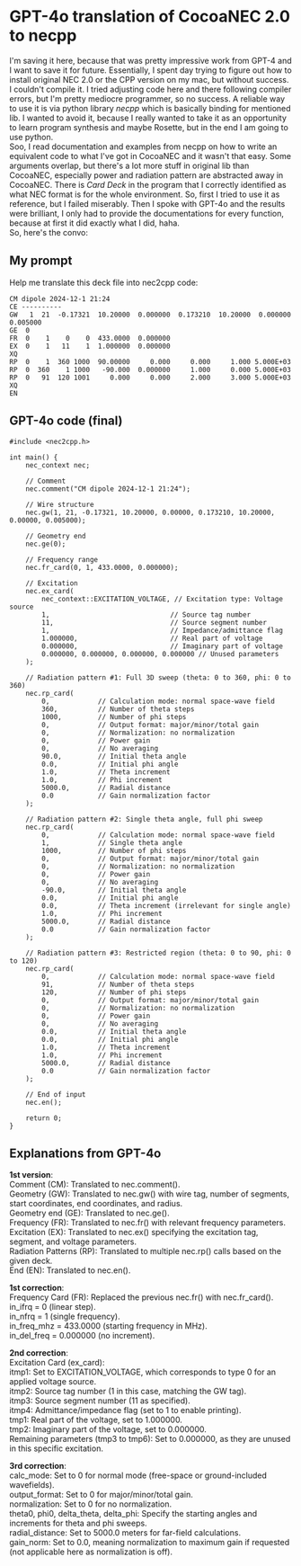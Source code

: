 # GPT-4o translation of CocoaNEC 2.0 to necpp

I'm saving it here, because that was pretty impressive work from GPT-4 and I want to save it for future.
 Essentially, I spent day trying to figure out how to install original NEC 2.0 or the CPP version on my mac, but without success. I couldn't compile it. I tried adjusting code here and there following compiler errors, but I'm pretty mediocre programmer, so no success. A reliable way to use it is via python library *necpp* which is basically binding for mentioned lib. I wanted to avoid it, because I really wanted to take it as an opportunity to learn program synthesis and maybe Rosette, but in the end I am going to use python.  
Soo, I read documentation and examples from necpp on how to write an equivalent code to what I've got in CocoaNEC and it wasn't that easy. Some arguments overlap, but there's a lot more stuff in original lib than CocoaNEC, especially power and radiation pattern are abstracted away in CocoaNEC. There is *Card Deck* in the program that I correctly identified as what NEC format is for the whole environment. So, first I tried to use it as reference, but I failed miserably. Then I spoke with GPT-4o and the results were brilliant, I only had to provide the documentations for every function, because at first it did exactly what I did, haha.  
So, here's the convo:

## My prompt

Help me translate this deck file into nec2cpp code:

``````
CM dipole 2024-12-1 21:24
CE ----------
GW   1  21  -0.17321  10.20000  0.000000  0.173210  10.20000  0.000000  0.005000
GE  0
FR  0    1    0    0  433.0000  0.000000
EX  0    1   11    1  1.000000  0.000000                                        
XQ
RP  0    1  360 1000  90.00000     0.000     0.000     1.000 5.000E+03
RP  0  360    1 1000   -90.000  0.000000     1.000     0.000 5.000E+03
RP  0   91  120 1001     0.000     0.000     2.000     3.000 5.000E+03
XQ
EN
``````

## GPT-4o code (final)

```
#include <nec2cpp.h>

int main() {
    nec_context nec;

    // Comment
    nec.comment("CM dipole 2024-12-1 21:24");

    // Wire structure
    nec.gw(1, 21, -0.17321, 10.20000, 0.00000, 0.173210, 10.20000, 0.00000, 0.005000);

    // Geometry end
    nec.ge(0);

    // Frequency range
    nec.fr_card(0, 1, 433.0000, 0.000000);

    // Excitation
    nec.ex_card(
        nec_context::EXCITATION_VOLTAGE, // Excitation type: Voltage source
        1,                              // Source tag number
        11,                             // Source segment number
        1,                              // Impedance/admittance flag
        1.000000,                       // Real part of voltage
        0.000000,                       // Imaginary part of voltage
        0.000000, 0.000000, 0.000000, 0.000000 // Unused parameters
    );

    // Radiation pattern #1: Full 3D sweep (theta: 0 to 360, phi: 0 to 360)
    nec.rp_card(
        0,            // Calculation mode: normal space-wave field
        360,          // Number of theta steps
        1000,         // Number of phi steps
        0,            // Output format: major/minor/total gain
        0,            // Normalization: no normalization
        0,            // Power gain
        0,            // No averaging
        90.0,         // Initial theta angle
        0.0,          // Initial phi angle
        1.0,          // Theta increment
        1.0,          // Phi increment
        5000.0,       // Radial distance
        0.0           // Gain normalization factor
    );

    // Radiation pattern #2: Single theta angle, full phi sweep
    nec.rp_card(
        0,            // Calculation mode: normal space-wave field
        1,            // Single theta angle
        1000,         // Number of phi steps
        0,            // Output format: major/minor/total gain
        0,            // Normalization: no normalization
        0,            // Power gain
        0,            // No averaging
        -90.0,        // Initial theta angle
        0.0,          // Initial phi angle
        0.0,          // Theta increment (irrelevant for single angle)
        1.0,          // Phi increment
        5000.0,       // Radial distance
        0.0           // Gain normalization factor
    );

    // Radiation pattern #3: Restricted region (theta: 0 to 90, phi: 0 to 120)
    nec.rp_card(
        0,            // Calculation mode: normal space-wave field
        91,           // Number of theta steps
        120,          // Number of phi steps
        0,            // Output format: major/minor/total gain
        0,            // Normalization: no normalization
        0,            // Power gain
        0,            // No averaging
        0.0,          // Initial theta angle
        0.0,          // Initial phi angle
        1.0,          // Theta increment
        1.0,          // Phi increment
        5000.0,       // Radial distance
        0.0           // Gain normalization factor
    );

    // End of input
    nec.en();

    return 0;
}
```

## Explanations from GPT-4o

**1st version**:  
Comment (CM): Translated to nec.comment().  
Geometry (GW): Translated to nec.gw() with wire tag, number of segments, start coordinates, end coordinates, and radius.  
Geometry end (GE): Translated to nec.ge().  
Frequency (FR): Translated to nec.fr() with relevant frequency parameters.  
Excitation (EX): Translated to nec.ex() specifying the excitation tag, segment, and voltage parameters.  
Radiation Patterns (RP): Translated to multiple nec.rp() calls based on the given deck.  
End (EN): Translated to nec.en().  
  
  
**1st correction**:  
Frequency Card (FR): Replaced the previous nec.fr() with nec.fr_card().  
in_ifrq = 0 (linear step).  
in_nfrq = 1 (single frequency).  
in_freq_mhz = 433.0000 (starting frequency in MHz).  
in_del_freq = 0.000000 (no increment).  
  
**2nd correction**:  
Excitation Card (ex_card):  
itmp1: Set to EXCITATION_VOLTAGE, which corresponds to type 0 for an applied voltage source.  
itmp2: Source tag number (1 in this case, matching the GW tag).  
itmp3: Source segment number (11 as specified).  
itmp4: Admittance/impedance flag (set to 1 to enable printing).  
tmp1: Real part of the voltage, set to 1.000000.  
tmp2: Imaginary part of the voltage, set to 0.000000.  
Remaining parameters (tmp3 to tmp6): Set to 0.000000, as they are unused in this specific excitation.  
  
**3rd correction**:  
calc_mode: Set to 0 for normal mode (free-space or ground-included wavefields).  
output_format: Set to 0 for major/minor/total gain.  
normalization: Set to 0 for no normalization.  
theta0, phi0, delta_theta, delta_phi: Specify the starting angles and increments for theta and phi sweeps.  
radial_distance: Set to 5000.0 meters for far-field calculations.  
gain_norm: Set to 0.0, meaning normalization to maximum gain if requested (not applicable here as normalization is off).  
